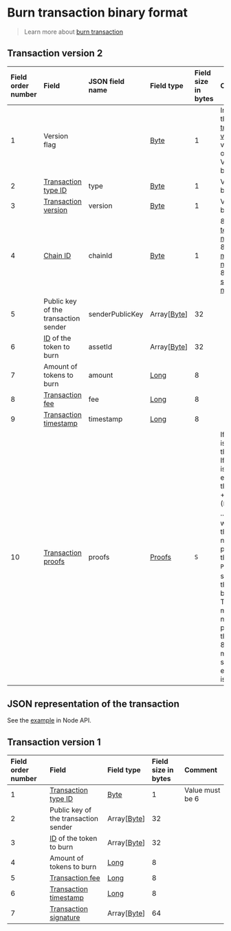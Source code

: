 # Burn transaction binary format

> Learn more about [burn transaction](/en/blockchain/transaction-type/burn-transaction)

## Transaction version 2

| Field order number | Field | JSON field name | Field type | Field size in bytes | Comment |
| :--- | :--- | :--- | :--- | :--- | :--- |
| 1 | Version flag | | [Byte](/en/blockchain/blockchain/blockchain-data-types) | 1 | Indicates the [transaction version](/en/blockchain/transaction/transaction-version) is version 2 or higher.<br>Value must be 0 |
| 2 | [Transaction type ID](/en/blockchain/transaction-type) | type | [Byte](/en/blockchain/blockchain/blockchain-data-types) | 1 | Value must be 6 |
| 3 | [Transaction version](/en/blockchain/transaction/transaction-version) | version | [Byte](/en/blockchain/blockchain/blockchain-data-types) | 1 | Value must be 2 |
| 4 | [Chain ID](/en/blockchain/blockchain-network/chain-id) | chainId | [Byte](/en/blockchain/blockchain/blockchain-data-types) | 1 | 84 — for [test network](/en/blockchain/blockchain-network/test-network)<br>87 — for [main network](/en/blockchain/blockchain-network/main-network)<br>83 — for [stage network](/en/blockchain/blockchain-network/stage-network) |
| 5 | Public key of the transaction sender | senderPublicKey | Array[[Byte](/en/blockchain/blockchain/blockchain-data-types)] | 32 |  |
| 6 | [ID](/en/blockchain/token/token-id) of the token to burn | assetId| Array[[Byte](/en/blockchain/blockchain/blockchain-data-types)] | 32 |  |
| 7 | Amount of tokens to burn | amount | [Long](/en/blockchain/blockchain/blockchain-data-types) | 8 |  |
| 8 | [Transaction fee](/en/blockchain/transaction/transaction-fee) | fee | [Long](/en/blockchain/blockchain/blockchain-data-types) | 8 |  |
| 9 | [Transaction timestamp](/en/blockchain/transaction/transaction-timestamp) | timestamp | [Long](/en/blockchain/blockchain/blockchain-data-types) | 8 |  |
| 10 | [Transaction proofs](/en/blockchain/transaction/transaction-proof) | proofs | [Proofs](/en/blockchain/transaction/transaction-proof) | `S` | If the array is empty, then `S`= 3. <br>If the array is not empty, then `S` = 3 + 2 × `N` + (`P`<sub>1</sub> + `P`<sub>2</sub> + ... + `P`<sub>n</sub>), where `N` is the number of proofs in the array, `P`<sub>n</sub> is the size on `N`-th proof in bytes. <br>The maximum number of proofs in the array is 8. The maximum size of each proof is 64 bytes |

## JSON representation of the transaction

See the [example](https://nodes.wavesplatform.com/transactions/info/csr25XQHT1c965Fg7cY2vJ7XHYVsudPYrUbdaFqgaqL) in Node API.

## Transaction version 1

| Field order number | Field | Field type | Field size in bytes | Comment |
| :--- | :--- | :--- | :--- | :--- |
| 1 | [Transaction type ID](/en/blockchain/transaction-type) | [Byte](/en/blockchain/blockchain/blockchain-data-types) | 1 | Value must be 6 |
| 2 | Public key of the transaction sender | Array[[Byte](/en/blockchain/blockchain/blockchain-data-types)] | 32 |  |
| 3 | [ID](/en/blockchain/token/token-id) of the token to burn | Array[[Byte](/en/blockchain/blockchain/blockchain-data-types)] | 32 |  |
| 4 | Amount of tokens to burn | [Long](/en/blockchain/blockchain/blockchain-data-types) | 8 |  |
| 5 | [Transaction fee](/en/blockchain/transaction/transaction-fee) | [Long](/en/blockchain/blockchain/blockchain-data-types) | 8 |  |
| 6 | [Transaction timestamp](/en/blockchain/transaction/transaction-timestamp) | [Long](/en/blockchain/blockchain/blockchain-data-types) | 8 |  |
| 7 | [Transaction signature](/en/blockchain/transaction/transaction-signature) | Array[[Byte](/en/blockchain/blockchain/blockchain-data-types)] | 64 |  |  |

